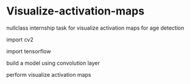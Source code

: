 # Visualize-activation-maps

nullclass internship task for visualize activation maps for  age detection

import cv2 

import tensorflow

build a model using convolution layer

perform visualize activation maps


